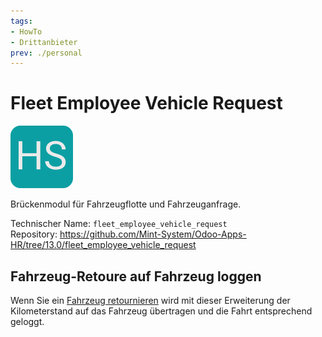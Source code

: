 ```yaml
---
tags:
- HowTo
- Drittanbieter
prev: ./personal
---
```

# Fleet Employee Vehicle Request
![](assets/icon_odoo_hr_shortname.png)

Brückenmodul für Fahrzeugflotte und Fahrzeuganfrage.

Technischer Name: `fleet_employee_vehicle_request`\
Repository: <https://github.com/Mint-System/Odoo-Apps-HR/tree/13.0/fleet_employee_vehicle_request>

## Fahrzeug-Retoure auf Fahrzeug loggen

Wenn Sie ein [Fahrzeug retournieren](Employee%20Vehicle%20Request.md#Fahrzeug%20retournieren) wird mit dieser Erweiterung der Kilometerstand auf das Fahrzeug übertragen und die Fahrt entsprechend geloggt.